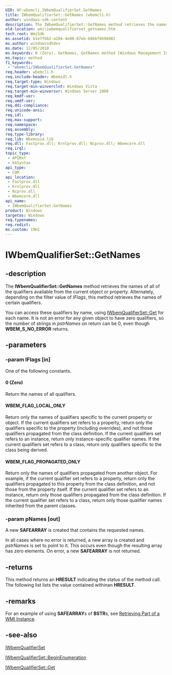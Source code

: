 ```yaml
---
UID: NF:wbemcli.IWbemQualifierSet.GetNames
title: IWbemQualifierSet::GetNames (wbemcli.h)
author: windows-sdk-content
description: The IWbemQualifierSet::GetNames method retrieves the names of all of the qualifiers available from the current object or property. Alternately, depending on the filter value of IFlags, this method retrieves the names of certain qualifiers.
old-location: wmi\iwbemqualifierset_getnames.htm
tech.root: WmiSdk
ms.assetid: b1e7f6b2-a204-4e00-87eb-686bf8696082
ms.author: windowssdkdev
ms.date: 12/05/2018
ms.keywords: 0 (Zero), GetNames, GetNames method [Windows Management Instrumentation], GetNames method [Windows Management Instrumentation],IWbemQualifierSet interface, IWbemQualifierSet interface [Windows Management Instrumentation],GetNames method, IWbemQualifierSet.GetNames, IWbemQualifierSet::GetNames, WBEM_FLAG_LOCAL_ONLY, WBEM_FLAG_PROPAGATED_ONLY, _hmm_iwbemqualifierset_getnames, wbemcli/IWbemQualifierSet::GetNames, wmi.iwbemqualifierset_getnames
ms.topic: method
f1_keywords: 
 - "wbemcli/IWbemQualifierSet.GetNames"
req.header: wbemcli.h
req.include-header: Wbemidl.h
req.target-type: Windows
req.target-min-winverclnt: Windows Vista
req.target-min-winversvr: Windows Server 2008
req.kmdf-ver: 
req.umdf-ver: 
req.ddi-compliance: 
req.unicode-ansi: 
req.idl: 
req.max-support: 
req.namespace: 
req.assembly: 
req.type-library: 
req.lib: Wbemuuid.lib
req.dll: Fastprox.dll; Krnlprov.dll; Ncprov.dll; Wbemcore.dll
req.irql: 
topic_type:
 - APIRef
 - kbSyntax
api_type:
 - COM
api_location:
 - Fastprox.dll
 - Krnlprov.dll
 - Ncprov.dll
 - Wbemcore.dll
api_name:
 - IWbemQualifierSet.GetNames
product: Windows
targetos: Windows
req.typenames: 
req.redist: 
ms.custom: 19H1
---
```


# IWbemQualifierSet::GetNames


## -description


The 
<b>IWbemQualifierSet::GetNames</b> method retrieves the names of all of the qualifiers available from the current object or property. Alternately, depending on the filter value of <i>IFlags</i>, this method retrieves the names of certain qualifiers.

You can access these qualifiers by name, using 
<a href="https://docs.microsoft.com/windows/desktop/api/wbemcli/nf-wbemcli-iwbemqualifierset-get">IWbemQualifierSet::Get</a> for each name. It is not an error for any given object to have zero qualifiers, so the number of strings in <i>pstrNames</i> on return can be 0, even though <b>WBEM_S_NO_ERROR</b> returns.


## -parameters




### -param lFlags [in]

One of the following constants.



#### 0 (Zero)

Return the names of all qualifiers.



#### WBEM_FLAG_LOCAL_ONLY

Return only the names of qualifiers specific to the current property or object. If the current qualifiers set refers to a property, return only the qualifiers specific to the property (including overrides), and not those qualifiers propagated from the class definition. If the current qualifiers set refers to an instance, return only instance-specific qualifier names. If the current qualifiers set refers to a class, return only qualifiers specific to the class being derived.



#### WBEM_FLAG_PROPAGATED_ONLY

Return only the names of qualifiers propagated from another object. For example, if the current qualifier set refers to a property, return only the qualifiers propagated to this property from the class definition, and not those from the property itself. If the current qualifier set refers to an instance, return only those qualifiers propagated from the class definition. If the current qualifier set refers to a class, return only those qualifier names inherited from the parent classes.


### -param pNames [out]

A new <b>SAFEARRAY</b> is created that contains the requested names.

In all cases where no error is returned, a new array is created and <i>pstrNames</i> is set to point to it. This occurs even though the resulting array has zero elements. On error, a new <b>SAFEARRAY</b> is not returned.


## -returns



This method returns an <b>HRESULT</b> indicating the status of the method call. The following list lists the value contained withinan <b>HRESULT</b>.




## -remarks



For an example of using <b>SAFEARRAY</b>s of <b>BSTR</b>s, see 
<a href="https://docs.microsoft.com/windows/desktop/WmiSdk/retrieving-part-of-an-instance">Retrieving Part of a WMI Instance</a>.




## -see-also




<a href="https://docs.microsoft.com/windows/desktop/api/wbemcli/nn-wbemcli-iwbemqualifierset">IWbemQualifierSet</a>



<a href="https://docs.microsoft.com/windows/desktop/api/wbemcli/nf-wbemcli-iwbemqualifierset-beginenumeration">IWbemQualifierSet::BeginEnumeration</a>



<a href="https://docs.microsoft.com/windows/desktop/api/wbemcli/nf-wbemcli-iwbemqualifierset-get">IWbemQualifierSet::Get</a>
 

 

